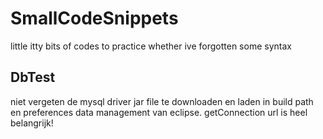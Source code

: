 # SmallCodeSnippets
little itty bits of codes to practice whether ive forgotten some syntax

## DbTest 
niet vergeten de mysql driver jar file te downloaden en laden in build path en preferences data management van eclipse. 
getConnection url is heel belangrijk!
